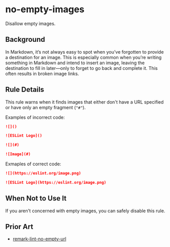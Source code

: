 # no-empty-images

Disallow empty images.

## Background

In Markdown, it’s not always easy to spot when you’ve forgotten to provide a destination for an image. This is especially common when you’re writing something in Markdown and intend to insert an image, leaving the destination to fill in later—only to forget to go back and complete it. This often results in broken image links.

## Rule Details

This rule warns when it finds images that either don't have a URL specified or have only an empty fragment (`"#"`).

Examples of incorrect code:

```markdown
![]()

![ESLint Logo]()

![](#)

![Image](#)
```

Exmaples of correct code:

```markdown
![](https://eslint.org/image.png)

![ESLint Logo](https://eslint.org/image.png)
```

## When Not to Use It

If you aren't concerned with empty images, you can safely disable this rule.

## Prior Art

* [remark-lint-no-empty-url](https://github.com/remarkjs/remark-lint/tree/main/packages/remark-lint-no-empty-url)
